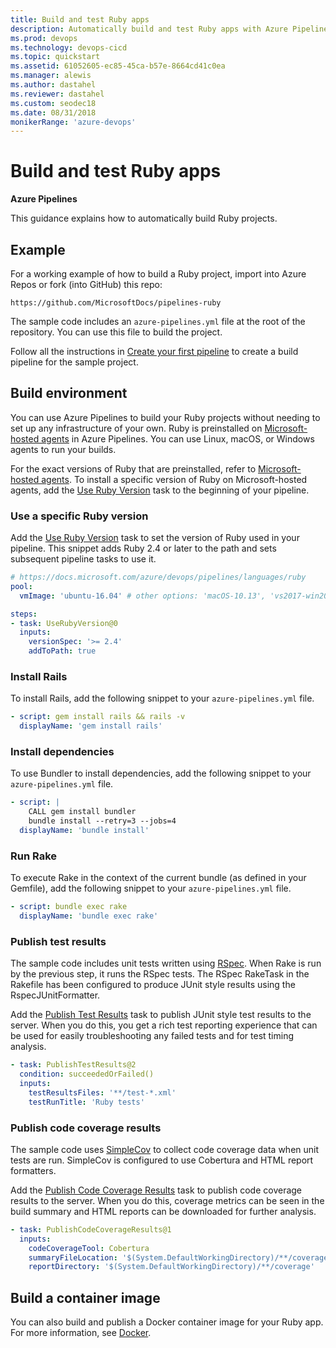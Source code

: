 ```yaml
---
title: Build and test Ruby apps
description: Automatically build and test Ruby apps with Azure Pipelines, Azure DevOps
ms.prod: devops
ms.technology: devops-cicd
ms.topic: quickstart
ms.assetid: 61052605-ec85-45ca-b57e-8664cd41c0ea
ms.manager: alewis
ms.author: dastahel
ms.reviewer: dastahel
ms.custom: seodec18
ms.date: 08/31/2018
monikerRange: 'azure-devops'
---
```


# Build and test Ruby apps

**Azure Pipelines**

This guidance explains how to automatically build Ruby projects.

## Example

For a working example of how to build a Ruby project, import into Azure Repos or fork (into GitHub) this repo:

```
https://github.com/MicrosoftDocs/pipelines-ruby
```

The sample code includes an `azure-pipelines.yml` file at the root of the repository.
You can use this file to build the project.

Follow all the instructions in [Create your first pipeline](../create-first-pipeline.md) to create a build pipeline for the sample project.

## Build environment

You can use Azure Pipelines to build your Ruby projects without needing to set up any infrastructure of your own. Ruby is preinstalled on [Microsoft-hosted agents](../agents/hosted.md) in Azure Pipelines. You can use Linux, macOS, or Windows agents to run your builds.

For the exact versions of Ruby that are preinstalled, refer to [Microsoft-hosted agents](../agents/hosted.md#software). To install a specific version of Ruby on Microsoft-hosted agents, add the [Use Ruby Version](../tasks/tool/use-ruby-version.md) task to the beginning of your pipeline.

### Use a specific Ruby version

Add the [Use Ruby Version](../tasks/tool/use-ruby-version.md) task to set the version of Ruby used in your pipeline. This snippet adds Ruby 2.4 or later to the path and sets subsequent pipeline tasks to use it.

```yaml
# https://docs.microsoft.com/azure/devops/pipelines/languages/ruby
pool:
  vmImage: 'ubuntu-16.04' # other options: 'macOS-10.13', 'vs2017-win2016'

steps:
- task: UseRubyVersion@0
  inputs:
    versionSpec: '>= 2.4'
    addToPath: true
```

### Install Rails

To install Rails, add the following snippet to your `azure-pipelines.yml` file.

```yaml
- script: gem install rails && rails -v
  displayName: 'gem install rails'
```

### Install dependencies

To use Bundler to install dependencies, add the following snippet to your `azure-pipelines.yml` file.

```yaml
- script: |
    CALL gem install bundler
    bundle install --retry=3 --jobs=4
  displayName: 'bundle install'
```

### Run Rake

To execute Rake in the context of the current bundle (as defined in your Gemfile), add the following snippet to your `azure-pipelines.yml` file.

```yaml
- script: bundle exec rake
  displayName: 'bundle exec rake'
```

### Publish test results

The sample code includes unit tests written using [RSpec](http://rspec.info/). When Rake is run by the previous step, it runs the RSpec tests. The RSpec RakeTask in the Rakefile has been configured to produce JUnit style results using the RspecJUnitFormatter. 

Add the [Publish Test Results](../tasks/test/publish-test-results.md) task to publish JUnit style test results to the server. When you do this, you get a rich test reporting experience that can be used for easily troubleshooting any failed tests and for test timing analysis.

```yaml
- task: PublishTestResults@2
  condition: succeededOrFailed()
  inputs:
    testResultsFiles: '**/test-*.xml'
    testRunTitle: 'Ruby tests'
```

### Publish code coverage results

The sample code uses [SimpleCov](https://github.com/colszowka/simplecov) to collect code coverage data when unit tests are run. SimpleCov is configured to use Cobertura and HTML report formatters. 

Add the [Publish Code Coverage Results](../tasks/test/publish-code-coverage-results.md) task to publish code coverage results to the server. When you do this, coverage metrics can be seen in the build summary and HTML reports can be downloaded for further analysis.

```yaml
- task: PublishCodeCoverageResults@1
  inputs:
    codeCoverageTool: Cobertura
    summaryFileLocation: '$(System.DefaultWorkingDirectory)/**/coverage.xml'
    reportDirectory: '$(System.DefaultWorkingDirectory)/**/coverage'
```

## Build a container image

You can also build and publish a Docker container image for your Ruby app. For more information, see [Docker](docker.md).
